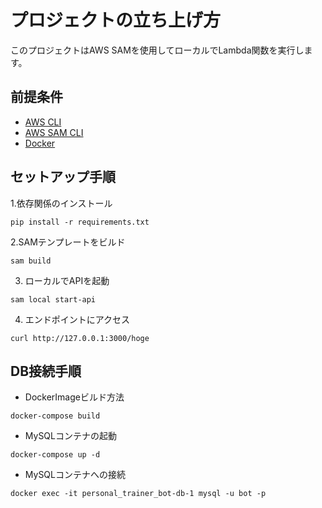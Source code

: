 # プロジェクトの立ち上げ方

このプロジェクトはAWS SAMを使用してローカルでLambda関数を実行します。

## 前提条件

- [AWS CLI](https://aws.amazon.com/cli/)
- [AWS SAM CLI](https://aws.amazon.com/serverless/sam/)
- [Docker](https://www.docker.com/)

## セットアップ手順
1.依存関係のインストール
```
pip install -r requirements.txt
```
2.SAMテンプレートをビルド
```
sam build
```
3. ローカルでAPIを起動
```
sam local start-api
```
4. エンドポイントにアクセス
```
curl http://127.0.0.1:3000/hoge
```
## DB接続手順
* DockerImageビルド方法
```
docker-compose build
```

* MySQLコンテナの起動
```
docker-compose up -d
```

* MySQLコンテナへの接続
```
docker exec -it personal_trainer_bot-db-1 mysql -u bot -p
```